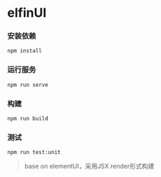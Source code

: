 # elfinUI

### 安装依赖
```
npm install
```

### 运行服务
```
npm run serve
```

### 构建
```
npm run build
```

### 测试
```
npm run test:unit
```

> base on elementUI，采用JSX render形式构建